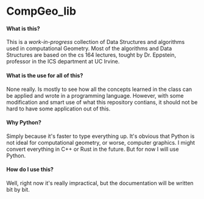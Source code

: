 # CompGeo_lib

#### What is this?
This is a *work-in-progress* collection of Data Structures and algorithms used in computational Geometry.
Most of the algorithms and Data Structures are based on the cs 164 lectures, tought by Dr. Eppstein, professor in the ICS department at UC Irvine.

#### What is the use for all of this?
None really. Is mostly to see how all the concepts learned in the class can be applied and wrote in a programming language.
However, with some modification and smart use of what this repository contians, it should not be hard to have some application out of this.

#### Why Python?
Simply because it's faster to type everything up. It's obvious that Python is not ideal for computational geometry, or worse, computer graphics. 
I might convert everything in C++ or Rust in the future. But for now I will use Python.


#### How do I use this?
Well, right now it's really impractical, but the documentation will be written bit by bit.
